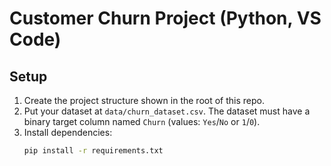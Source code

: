 # Customer Churn Project (Python, VS Code)

## Setup
1. Create the project structure shown in the root of this repo.
2. Put your dataset at `data/churn_dataset.csv`. The dataset must have a binary target column named `Churn` (values: `Yes`/`No` or `1`/`0`).
3. Install dependencies:
   ```bash
   pip install -r requirements.txt
